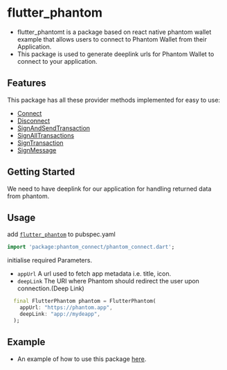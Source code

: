 # flutter_phantom

- flutter_phantomt is a package based on react native phantom wallet example that allows users to connect to Phantom Wallet from their Application.
- This package is used to generate deeplink urls for Phantom Wallet to connect to your application.


## Features

This package has all these provider methods implemented for easy to use:

- [Connect](https://docs.phantom.app/integrating/deeplinks-ios-and-android/provider-methods/connect)
- [Disconnect](https://docs.phantom.app/integrating/deeplinks-ios-and-android/provider-methods/disconnect)
- [SignAndSendTransaction](https://docs.phantom.app/integrating/deeplinks-ios-and-android/provider-methods/signandsendtransaction)
- [SignAllTransactions](https://docs.phantom.app/integrating/deeplinks-ios-and-android/provider-methods/signalltransactions)
- [SignTransaction](https://docs.phantom.app/integrating/deeplinks-ios-and-android/provider-methods/signtransaction)
- [SignMessage](https://docs.phantom.app/integrating/deeplinks-ios-and-android/provider-methods/signmessage)

## Getting Started

We need to have deeplink for our application for handling returned data from phantom.

## Usage

add [`flutter_phantom`](https://pub.dev/packages/flutter_phantom)  to  pubspec.yaml

```dart
import 'package:phantom_connect/phantom_connect.dart';
```

initialise required Parameters.

- `appUrl` A url used to fetch app metadata i.e. title, icon.
- `deepLink` The URI where Phantom should redirect the user upon connection.(Deep Link)

```dart
  final FlutterPhantom phantom = FlutterPhantom(
    appUrl: "https://phantom.app",
    deepLink: "app://mydeapp",
  );
```

## Example

- An example of how to use this package [here](https://github.com/NavidHosseini/flutter_phantom-demo).